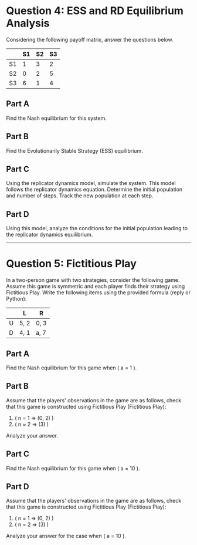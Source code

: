 # Question 4: ESS and RD Equilibrium Analysis 

Considering the following payoff matrix, answer the questions below.

|   | S1  | S2  | S3  |
|---|-----|-----|-----|
| S1| 1   | 3   | 2   |
| S2| 0   | 2   | 5   |
| S3| 6   | 1   | 4   |

## Part A

Find the Nash equilibrium for this system.

## Part B

Find the Evolutionarily Stable Strategy (ESS) equilibrium.

## Part C

Using the replicator dynamics model, simulate the system. This model follows the replicator dynamics equation. Determine the initial population and number of steps. Track the new population at each step.

## Part D

Using this model, analyze the conditions for the initial population leading to the replicator dynamics equilibrium.


------------------------------------------


# Question 5: Fictitious Play 

In a two-person game with two strategies, consider the following game. Assume this game is symmetric and each player finds their strategy using Fictitious Play. Write the following items using the provided formula (reply or Python):

|   | L   | R   |
|---|-----|-----|
| U | 5, 2| 0, 3|
| D | 4, 1| a, 7|

## Part A

Find the Nash equilibrium for this game when \( a = 1 \).

## Part B

Assume that the players' observations in the game are as follows, check that this game is constructed using Fictitious Play (Fictitious Play):

1. \( n = 1 => (0, 2) \)
2. \( n = 2 => (3) \)

Analyze your answer.

## Part C

Find the Nash equilibrium for this game when \( a = 10 \).

## Part D

Assume that the players' observations in the game are as follows, check that this game is constructed using Fictitious Play (Fictitious Play):

1. \( n = 1 => (0, 2) \)
2. \( n = 2 => (3) \)

Analyze your answer for the case when \( a = 10 \).
